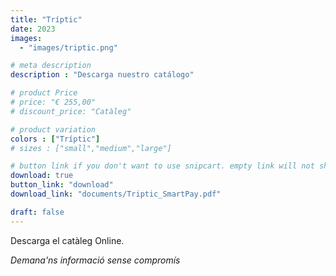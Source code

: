 ```yaml
---
title: "Tríptic"
date: 2023
images: 
  - "images/triptic.png"

# meta description
description : "Descarga nuestro catálogo"

# product Price
# price: "€ 255,00"
# discount_price: "Catàleg"

# product variation
colors : ["Tríptic"]
# sizes : ["small","medium","large"]

# button link if you don't want to use snipcart. empty link will not show button
download: true
button_link: "download"
download_link: "documents/Triptic_SmartPay.pdf"

draft: false
---
```


Descarga el catàleg Online.

*Demana'ns informació sense compromís*